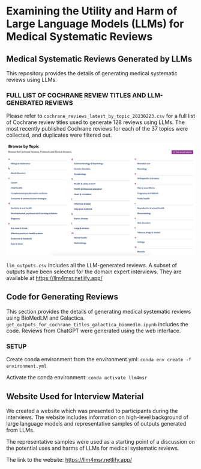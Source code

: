 # Examining the Utility and Harm of Large Language Models (LLMs) for Medical Systematic Reviews

## Medical Systematic Reviews Generated by LLMs

This repository provides the details of generating medical systematic reviews using LLMs.

### FULL LIST OF COCHRANE REVIEW TITLES AND LLM-GENERATED REVIEWS

Please refer to `cochrane_reviews_latest_by_topic_20230223.csv` for a full list of Cochrane review titles used to generate 128 reviews using LLMs.
The most recently published Cochrane reviews for each of the 37 topics were collected, and duplicates were filtered out.

![list of Cochrane topics](./Cochrane_Browse_by_Topic_20230223.png)

`llm_outputs.csv` includes all the LLM-generated reviews.
A subset of outputs have been selected for the domain expert interviews. They are available at https://llm4msr.netlify.app/

## Code for Generating Reviews

This section provides the details of generating medical systematic reviews using BioMedLM and Galactica. `get_outputs_for_cochrane_titles_galactica_biomedlm.ipynb` includes the code.
Reviews from ChatGPT were generated using the web interface.

### SETUP

Create conda environment from the environment.yml: `conda env create -f environment.yml`

Activate the conda environment: `conda activate llm4msr`

## Website Used for Interview Material

We created a website which was presented to participants during the interviews. The website includes information on high-level background of large language models and representative samples of outputs generated from LLMs.

The representative samples were used as a starting point of a discussion on the potential uses and harms of LLMs for medical systematic reviews.

The link to the website: https://llm4msr.netlify.app/
